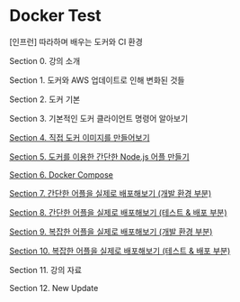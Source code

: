# Docker Test

[인프런] 따라하며 배우는 도커와 CI 환경

Section 0. 강의 소개

Section 1. 도커와 AWS 업데이트로 인해 변화된 것들

Section 2. 도커 기본

Section 3. 기본적인 도커 클라이언트 명령어 알아보기

[Section 4. 직접 도커 이미지를 만들어보기](./dockerfile-folder/)

[Section 5. 도커를 이용한 간단한 Node.js 어플 만들기](./nodejs-docker-app/)

[Section 6. Docker Compose](./docker-compose-app/)

[Section 7. 간단한 어플을 실제로 배포해보기 (개발 환경 부분)](./docker-react-app/)

[Section 8. 간단한 어플을 실제로 배포해보기 (테스트 & 배포 부분)](./docker-react-app/)

[Section 9. 복잡한 어플을 실제로 배포해보기 (개발 환경 부분)](./docker-fullstack-app/)

[Section 10. 복잡한 어플을 실제로 배포해보기 (테스트 & 배포 부분)](./docker-fullstack-app/)

Section 11. 강의 자료

Section 12. New Update
